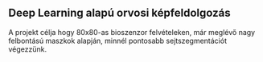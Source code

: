 ## Deep Learning alapú orvosi képfeldolgozás

A projekt célja hogy 80x80-as bioszenzor felvételeken, már meglévő nagy felbontású maszkok alapján, minnél pontosabb sejtszegmentációt végezzünk.
